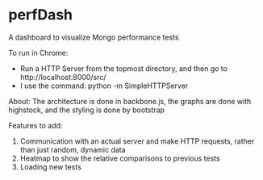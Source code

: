 perfDash
========

A dashboard to visualize Mongo performance tests

To run in Chrome: 
- Run a HTTP Server from the topmost directory, and then go to http://localhost:8000/src/
- I use the command:
    python -m SimpleHTTPServer
    
About:
The architecture is done in backbone.js, the graphs are done with highstock, and the styling is done by bootstrap

Features to add:
1. Communication with an actual server and make HTTP requests, rather than just random, dynamic data
2. Heatmap to show the relative comparisons to previous tests
3. Loading new tests 
